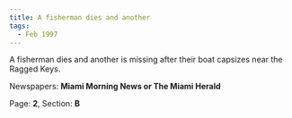 ```yaml
---  
title: A fisherman dies and another  
tags:  
  - Feb 1997  
---  
```

  
A fisherman dies and another is missing after their boat capsizes near the Ragged Keys.  
  
Newspapers: **Miami Morning News or The Miami Herald**  
  
Page: **2**, Section: **B** 
